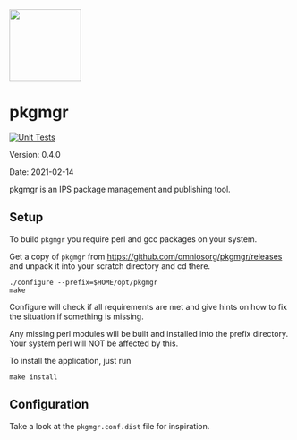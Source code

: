 <img src="https://www.omnios.org/OmniOSce_logo.svg" height="128">

pkgmgr
=========

[![Unit Tests](https://github.com/omniosorg/pkgmgr/workflows/Unit%20Tests/badge.svg?branch=master&event=push)](https://github.com/omniosorg/pkgmgr/actions?query=workflow%3A%22Unit+Tests%22)

Version: 0.4.0

Date: 2021-02-14

pkgmgr is an IPS package management and publishing tool.

Setup
-----

To build `pkgmgr` you require perl and gcc packages on your
system.

Get a copy of `pkgmgr` from https://github.com/omniosorg/pkgmgr/releases
and unpack it into your scratch directory and cd there.

    ./configure --prefix=$HOME/opt/pkgmgr
    make

Configure will check if all requirements are met and give
hints on how to fix the situation if something is missing.

Any missing perl modules will be built and installed into the prefix
directory. Your system perl will NOT be affected by this.

To install the application, just run

    make install

Configuration
-------------

Take a look at the `pkgmgr.conf.dist` file for inspiration.
